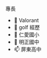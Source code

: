 專長
- 👋 Valorant
- 👀 golf
經歷
- 🌱 仁愛國小
- 💞️ 明正國中
- 📫 屏東高中
  

<!---
DennisLai2003/DennisLai2003 is a ✨ special ✨ repository because its `README.md` (this file) appears on your GitHub profile.
You can click the Preview link to take a look at your changes.
--->
